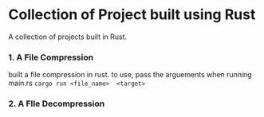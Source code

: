 # Collection of Project built using Rust
A collection of projects built in Rust.

### 1. A File Compression
built a file compression in rust. to use, pass the arguements when running main.rs
```cargo run <file_name>  <target>```


### 2. A FIle Decompression